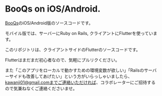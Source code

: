 # BooQs on iOS/Android.

[BooQs](https://www.booqs.net/)のiOS/Android版のソースコードです。

モバイル版では、サーバーにRuby on Rails, クライアントにFlutterを使っています。

このリポジトリは、クライアントサイドのFlutterのソースコードです。

Flutterはまだまだ初心者なので、気軽にプルリクください。

また「このアプリをローカルで動かすための環境変数が欲しい」「Railsのサーバーサイドも改善してあげたい」という方がいらっしゃいましたら、kawanji01@gmail.comまでご連絡いただければ、コラボレーターにご招待するので気兼ねなくご連絡くださいませ。
